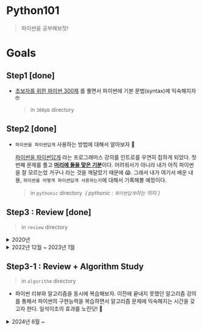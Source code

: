 # Python101

> 파이썬을 공부해보잣!

# Goals

## Step1 [done]

- [초보자를 위한 파이썬 300제](https://wikidocs.net/book/922) 를 풀면서 파이썬에 기본 문법(syntax)에 익숙해지자 🤓

  > in `300pb` directory

## Step2 [done]

- `파이썬을 파이썬답게` 사용하는 방법에 대해서 알아보자 🚀

  [파이썬을 파이썬답게](https://programmers.co.kr/learn/courses/4008) 라는 프로그래머스 강의를 인트로를 우연히 접하게 되었다. 첫 번째 문제를 풀고 <u>**머리에 돌을 맞은 기분**</u>이다. 어려워서가 아니라 내가 아직 파이썬을 잘 모르는었 거구나 라는 것을 깨달았기 때문에 😱. 그래서 내가 여기서 배운 내용, `파이썬을 어떻게 파이썬답게 사용하는지`에 대해서 기록해볼 예정이다.

  > in `pythonic` directory &nbsp;<i>( pythonic : `파이썬답게`라는 의미 )</i>

## Step3 : Review [done]

> in `review` directory

<details>
  <summary>2020년</summary>

~~Step3은 지금까지 알아본 파이썬의 내용을 정리하는 시간이다. 머릿 속에 떠돌아다니는 지식을 `좋은 책`을 통해서 정리하는 것은 새로운 것을 배우는 과정에서 중요한 부분이라고 생각한다. 그래서 선택한 책은 바로 [나의 첫 파이썬](http://www.yes24.com/Product/Goods/90900588?OzSrank=1)이라는 책이다. 이 책은 세계에서 가장 많이 팔린 파이썬 책이라고 하여 보게 되었다. 여러가지 장점이 있지만 이 책은 파이썬을 이론적으로 정리할 뿐만 아니라 책의 반 이상이 <u>미니 프로젝트를 통해서</u> 파이썬에 익숙해질 수 있도록 도와주고 있다. `Learning by Doing` 은 내가 프로그래밍, 개발을 공부(?)하면서 가장 좋아하면서도 많은 것을 배울 수 있었던 방법이다. 파이썬을 정리하며 책에서 주어진 테마를 바탕으로 커스마이징한 썸띵을 만드는 과정을 기록할 예정이다.~~

</details>

<details>
  <summary>2022년 12월 ~ 2023년 1월 </summary>

파이썬을 사용 안하지 거의 2년이 다 되어간다. 최근에 이러저러한 이유로 인해 데이터분석에 대해 알아야할 필요가 생겼고, 그러면서 파이썬을 좀 해보면 더 많은 것을 할 수 있을 것 같은 생각이 들었다. 그래서 다시 파이썬을 해보기로 하였다.
빠르게 파이썬의 코딩 경험과 느낌적인 느낌을 살리고 싶은데 어떻게 해야할지 고민이 되었다. 많은 방법이 있겠지만, 이럴 때 내가 선택하는 경우는 미니 프로젝트를 통한 만들기, 구현능력을 향상시킬 수 있는 알고리즘(비스무리한?) 문제 풀기 등이 있다. 내가 가진 자료(강의, 책 등) 중에 이에 해당하는 몇가지가 있어서 이를 파이썬 리뷰과정에서 해보려고 한다.

- [노마드 파이썬](https://nomadcoders.co/python-for-beginners)
  > 강의에서 만드는 JobScraping페이지는 [dev-recruit](https://github.com/jjanmo/dev-recruit) 라는 레포에서 진행하였다.
- [파이썬 알고리즘 문제 풀이](https://www.inflearn.com/course/%ED%8C%8C%EC%9D%B4%EC%8D%AC-%EC%95%8C%EA%B3%A0%EB%A6%AC%EC%A6%98-%EB%AC%B8%EC%A0%9C%ED%92%80%EC%9D%B4-%EC%BD%94%EB%94%A9%ED%85%8C%EC%8A%A4%ED%8A%B8)
  > 어느정도 난이도까지 풀지모르겠지만, 문제를 푸는 목적은 파이썬으로 생각을 자유자재로 구현하는 것이 목표!

</details>

## Step3-1 : Review + Algorithm Study

>  in `algorithm` directory
 
- 파이썬 리뷰와 알고리즘을 동시에 복습해보자. 이전에 끝내지 못했던 알고리즘 강의를 통해서 파이썬의 구현능력을 복습하면서 알고리즘 문제에 익숙해지는 시간을 갖고자 한다. 일석이조의 효과를 노린닷! 🚀

<details>
  <summary>2024년 6월 ~ </summary>
  
- [파이썬 알고리즘 문제 풀이](https://www.inflearn.com/course/%ED%8C%8C%EC%9D%B4%EC%8D%AC-%EC%95%8C%EA%B3%A0%EB%A6%AC%EC%A6%98-%EB%AC%B8%EC%A0%9C%ED%92%80%EC%9D%B4-%EC%BD%94%EB%94%A9%ED%85%8C%EC%8A%A4%ED%8A%B8)

</details>

